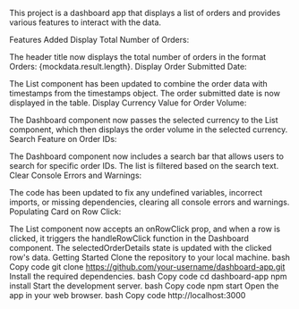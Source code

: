 This project is a dashboard app that displays a list of orders and provides various features to interact with the data.

Features Added
Display Total Number of Orders:

The header title now displays the total number of orders in the format Orders: {mockdata.result.length}.
Display Order Submitted Date:

The List component has been updated to combine the order data with timestamps from the timestamps object. The order submitted date is now displayed in the table.
Display Currency Value for Order Volume:

The Dashboard component now passes the selected currency to the List component, which then displays the order volume in the selected currency.
Search Feature on Order IDs:

The Dashboard component now includes a search bar that allows users to search for specific order IDs. The list is filtered based on the search text.
Clear Console Errors and Warnings:

The code has been updated to fix any undefined variables, incorrect imports, or missing dependencies, clearing all console errors and warnings.
Populating Card on Row Click:

The List component now accepts an onRowClick prop, and when a row is clicked, it triggers the handleRowClick function in the Dashboard component. The selectedOrderDetails state is updated with the clicked row's data.
Getting Started
Clone the repository to your local machine.
bash
Copy code
git clone https://github.com/your-username/dashboard-app.git
Install the required dependencies.
bash
Copy code
cd dashboard-app
npm install
Start the development server.
bash
Copy code
npm start
Open the app in your web browser.
bash
Copy code
http://localhost:3000
